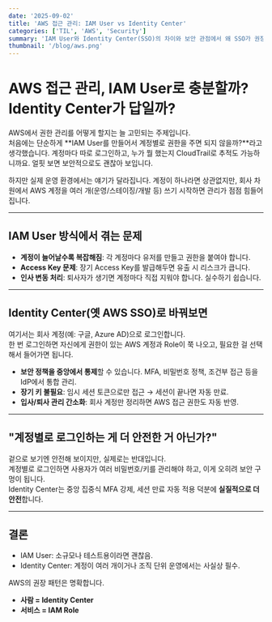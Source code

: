 ```yaml
---
date: '2025-09-02'
title: 'AWS 접근 관리: IAM User vs Identity Center'
categories: ['TIL', 'AWS', 'Security']
summary: 'IAM User와 Identity Center(SSO)의 차이와 보안 관점에서 왜 SSO가 권장되는지 정리'
thumbnail: '/blog/aws.png'
---
```


# AWS 접근 관리, IAM User로 충분할까? Identity Center가 답일까?

AWS에서 권한 관리를 어떻게 할지는 늘 고민되는 주제입니다.  
처음에는 단순하게 **IAM User를 만들어서 계정별로 권한을 주면 되지 않을까?**라고 생각했습니다. 계정마다 따로 로그인하고, 누가 뭘 했는지 CloudTrail로 추적도 가능하니까요. 얼핏 보면 보안적으로도 괜찮아 보입니다.  

하지만 실제 운영 환경에서는 얘기가 달라집니다. 계정이 하나라면 상관없지만, 회사 차원에서 AWS 계정을 여러 개(운영/스테이징/개발 등) 쓰기 시작하면 관리가 점점 힘들어집니다.  

---

## IAM User 방식에서 겪는 문제
- **계정이 늘어날수록 복잡해짐**: 각 계정마다 유저를 만들고 권한을 붙여야 합니다.  
- **Access Key 문제**: 장기 Access Key를 발급해두면 유출 시 리스크가 큽니다.  
- **인사 변동 처리**: 퇴사자가 생기면 계정마다 직접 지워야 합니다. 실수하기 쉽습니다.  

---

## Identity Center(옛 AWS SSO)로 바꿔보면
여기서는 회사 계정(예: 구글, Azure AD)으로 로그인합니다.  
한 번 로그인하면 자신에게 권한이 있는 AWS 계정과 Role이 쭉 나오고, 필요한 걸 선택해서 들어가면 됩니다.  

- **보안 정책을 중앙에서 통제**할 수 있습니다. MFA, 비밀번호 정책, 조건부 접근 등을 IdP에서 통합 관리.  
- **장기 키 불필요**: 임시 세션 토큰으로만 접근 → 세션이 끝나면 자동 만료.  
- **입사/퇴사 관리 간소화**: 회사 계정만 정리하면 AWS 접근 권한도 자동 반영.  

---

## "계정별로 로그인하는 게 더 안전한 거 아닌가?"
겉으로 보기엔 안전해 보이지만, 실제로는 반대입니다.  
계정별로 로그인하면 사용자가 여러 비밀번호/키를 관리해야 하고, 이게 오히려 보안 구멍이 됩니다.  
Identity Center는 중앙 집중식 MFA 강제, 세션 만료 자동 적용 덕분에 **실질적으로 더 안전**합니다.  

---

## 결론
- IAM User: 소규모나 테스트용이라면 괜찮음.  
- Identity Center: 계정이 여러 개이거나 조직 단위 운영에서는 사실상 필수.  

AWS의 권장 패턴은 명확합니다.  
- **사람 = Identity Center**  
- **서비스 = IAM Role**  
